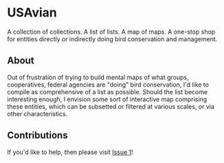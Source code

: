 # USAvian
A collection of collections. A list of lists. A map of maps. A one-stop shop for entities directly or indirectly doing bird conservation and management.


## About
Out of frustration of trying to build mental maps of what groups, cooperatives, federal agencies are "doing" bird conservation, I'd like to compile as comprehensive of a list as possible. Should the list become interesting enough, I envision some sort of interactive map comprising these entities, which can be subsetted or filtered at various scales, or via other characteristics. 

## Contributions
If you'd like to help, then please visit [Issue 1](https://github.com/TrashBirdEcology/USAvian/issues/1)!
